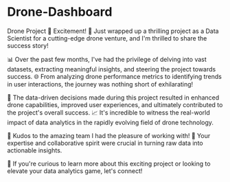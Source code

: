 # Drone-Dashboard
Drone Project
🚁 Excitement! 🚀 Just wrapped up a thrilling project as a Data Scientist for a cutting-edge drone venture, and I'm thrilled to share the success story!

📊 Over the past few months, I've had the privilege of delving into vast datasets, extracting meaningful insights, and steering the project towards success. 🌐 From analyzing drone performance metrics to identifying trends in user interactions, the journey was nothing short of exhilarating!

🌟 The data-driven decisions made during this project resulted in enhanced drone capabilities, improved user experiences, and ultimately contributed to the project's overall success. 📈 It's incredible to witness the real-world impact of data analytics in the rapidly evolving field of drone technology.

👏 Kudos to the amazing team I had the pleasure of working with! 🤝 Your expertise and collaborative spirit were crucial in turning raw data into actionable insights.

🔗 If you're curious to learn more about this exciting project or looking to elevate your data analytics game, let's connect!
